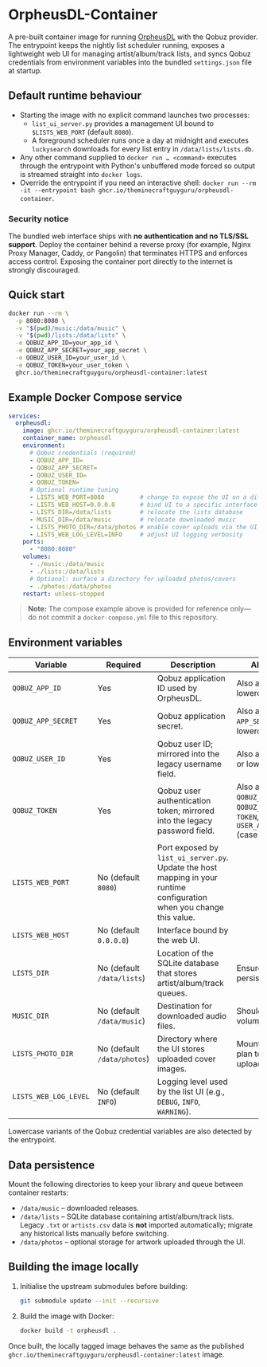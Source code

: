 # OrpheusDL-Container

A pre-built container image for running [OrpheusDL](https://github.com/OrfiTeam/OrpheusDL) with the Qobuz provider. The entrypoint keeps the nightly list scheduler running, exposes a lightweight web UI for managing artist/album/track lists, and syncs Qobuz credentials from environment variables into the bundled `settings.json` file at startup.

## Default runtime behaviour

- Starting the image with no explicit command launches two processes:
  - `list_ui_server.py` provides a management UI bound to `$LISTS_WEB_PORT` (default `8080`).
  - A foreground scheduler runs once a day at midnight and executes `luckysearch` downloads for every list entry in `/data/lists/lists.db`.
- Any other command supplied to `docker run … <command>` executes through the entrypoint with Python's unbuffered mode forced so output is streamed straight into `docker logs`.
- Override the entrypoint if you need an interactive shell: `docker run --rm -it --entrypoint bash ghcr.io/theminecraftguyguru/orpheusdl-container`.

### Security notice

The bundled web interface ships with **no authentication and no TLS/SSL support**. Deploy the container behind a reverse proxy (for example, Nginx Proxy Manager, Caddy, or Pangolin) that terminates HTTPS and enforces access control. Exposing the container port directly to the internet is strongly discouraged.

## Quick start

```bash
docker run --rm \
  -p 8080:8080 \
  -v "$(pwd)/music:/data/music" \
  -v "$(pwd)/lists:/data/lists" \
  -e QOBUZ_APP_ID=your_app_id \
  -e QOBUZ_APP_SECRET=your_app_secret \
  -e QOBUZ_USER_ID=your_user_id \
  -e QOBUZ_TOKEN=your_user_token \
  ghcr.io/theminecraftguyguru/orpheusdl-container:latest
```

## Example Docker Compose service

```yaml
services:
  orpheusdl:
    image: ghcr.io/theminecraftguyguru/orpheusdl-container:latest
    container_name: orpheusdl
    environment:
      # Qobuz credentials (required)
      - QOBUZ_APP_ID=
      - QOBUZ_APP_SECRET=
      - QOBUZ_USER_ID=
      - QOBUZ_TOKEN=
      # Optional runtime tuning
      - LISTS_WEB_PORT=8080          # change to expose the UI on a different port
      - LISTS_WEB_HOST=0.0.0.0       # bind UI to a specific interface
      - LISTS_DIR=/data/lists        # relocate the lists database
      - MUSIC_DIR=/data/music        # relocate downloaded music
      - LISTS_PHOTO_DIR=/data/photos # enable cover uploads via the UI
      - LISTS_WEB_LOG_LEVEL=INFO     # adjust UI logging verbosity
    ports:
      - "8080:8080"
    volumes:
      - ./music:/data/music
      - ./lists:/data/lists
      # Optional: surface a directory for uploaded photos/covers
      - ./photos:/data/photos
    restart: unless-stopped
```

> **Note:** The compose example above is provided for reference only—do not commit a `docker-compose.yml` file to this repository.

## Environment variables

| Variable | Required | Description | Aliases / Notes |
| --- | --- | --- | --- |
| `QOBUZ_APP_ID` | Yes | Qobuz application ID used by OrpheusDL. | Also accepts `APP_ID` or lowercase variants. |
| `QOBUZ_APP_SECRET` | Yes | Qobuz application secret. | Also accepts `APP_SECRET` or lowercase variants. |
| `QOBUZ_USER_ID` | Yes | Qobuz user ID; mirrored into the legacy username field. | Also accepts `USER_ID` or lowercase variants. |
| `QOBUZ_TOKEN` | Yes | Qobuz user authentication token; mirrored into the legacy password field. | Also accepts `QOBUZ_USER_AUTH_TOKEN`, `QOBUZ_AUTH_TOKEN`, `TOKEN`, or `USER_AUTH_TOKEN` (case-insensitive). |
| `LISTS_WEB_PORT` | No (default `8080`) | Port exposed by `list_ui_server.py`. Update the host mapping in your runtime configuration when you change this value. | |
| `LISTS_WEB_HOST` | No (default `0.0.0.0`) | Interface bound by the web UI. | |
| `LISTS_DIR` | No (default `/data/lists`) | Location of the SQLite database that stores artist/album/track queues. | Ensure the directory is persisted via a volume. |
| `MUSIC_DIR` | No (default `/data/music`) | Destination for downloaded audio files. | Should be a persistent volume. |
| `LISTS_PHOTO_DIR` | No (default `/data/photos`) | Directory where the UI stores uploaded cover images. | Mount a volume if you plan to use artwork uploads. |
| `LISTS_WEB_LOG_LEVEL` | No (default `INFO`) | Logging level used by the list UI (e.g., `DEBUG`, `INFO`, `WARNING`). | |

Lowercase variants of the Qobuz credential variables are also detected by the entrypoint.

## Data persistence

Mount the following directories to keep your library and queue between container restarts:

- `/data/music` – downloaded releases.
- `/data/lists` – SQLite database containing artist/album/track lists. Legacy `.txt` or `artists.csv` data is **not** imported automatically; migrate any historical lists manually before switching.
- `/data/photos` – optional storage for artwork uploaded through the UI.

## Building the image locally

1. Initialise the upstream submodules before building:
   ```bash
   git submodule update --init --recursive
   ```
2. Build the image with Docker:
   ```bash
   docker build -t orpheusdl .
   ```

Once built, the locally tagged image behaves the same as the published `ghcr.io/theminecraftguyguru/orpheusdl-container:latest` image.

